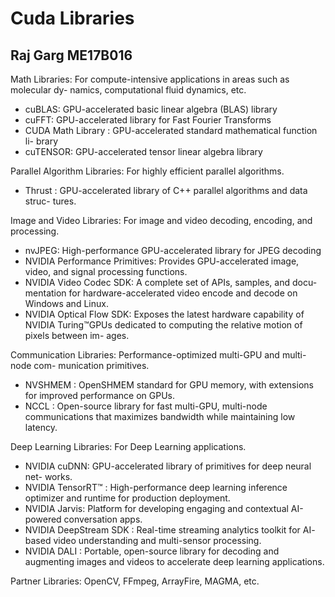 
# Cuda Libraries 
## Raj Garg ME17B016

Math Libraries: For compute-intensive applications in areas such as molecular dy-
namics, computational fluid dynamics, etc.

- cuBLAS: GPU-accelerated basic linear algebra (BLAS) library
- cuFFT: GPU-accelerated library for Fast Fourier Transforms
- CUDA Math Library : GPU-accelerated standard mathematical function li-
    brary
- cuTENSOR: GPU-accelerated tensor linear algebra library

Parallel Algorithm Libraries: For highly efficient parallel algorithms.

- Thrust : GPU-accelerated library of C++ parallel algorithms and data struc-
    tures.

Image and Video Libraries: For image and video decoding, encoding, and processing.

- nvJPEG: High-performance GPU-accelerated library for JPEG decoding
- NVIDIA Performance Primitives: Provides GPU-accelerated image, video,
    and signal processing functions.
- NVIDIA Video Codec SDK: A complete set of APIs, samples, and docu-
    mentation for hardware-accelerated video encode and decode on Windows and
    Linux.
- NVIDIA Optical Flow SDK: Exposes the latest hardware capability of NVIDIA
    Turing™GPUs dedicated to computing the relative motion of pixels between im-
    ages.

Communication Libraries: Performance-optimized multi-GPU and multi-node com-
munication primitives.

- NVSHMEM : OpenSHMEM standard for GPU memory, with extensions for
    improved performance on GPUs.
- NCCL : Open-source library for fast multi-GPU, multi-node communications
    that maximizes bandwidth while maintaining low latency.

Deep Learning Libraries: For Deep Learning applications.

- NVIDIA cuDNN: GPU-accelerated library of primitives for deep neural net-
    works.
- NVIDIA TensorRT™ : High-performance deep learning inference optimizer
    and runtime for production deployment.
- NVIDIA Jarvis: Platform for developing engaging and contextual AI-powered
    conversation apps.
- NVIDIA DeepStream SDK : Real-time streaming analytics toolkit for AI-
    based video understanding and multi-sensor processing.
- NVIDIA DALI : Portable, open-source library for decoding and augmenting
    images and videos to accelerate deep learning applications.

Partner Libraries: OpenCV, FFmpeg, ArrayFire, MAGMA, etc.
